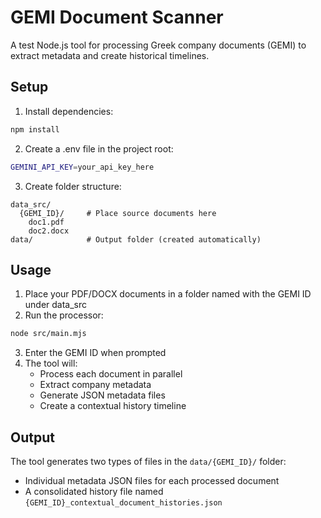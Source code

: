 # GEMI Document Scanner

A test Node.js tool for processing Greek company documents (GEMI) to extract metadata and create historical timelines.

## Setup

1. Install dependencies:

```sh
npm install
```

2. Create a .env file in the project root:

```sh
GEMINI_API_KEY=your_api_key_here
```

3. Create folder structure:

```
data_src/
  {GEMI_ID}/     # Place source documents here
    doc1.pdf
    doc2.docx
data/            # Output folder (created automatically)
```

## Usage

1. Place your PDF/DOCX documents in a folder named with the GEMI ID under data_src
2. Run the processor:

```sh
node src/main.mjs
```

3. Enter the GEMI ID when prompted
4. The tool will:
   - Process each document in parallel
   - Extract company metadata
   - Generate JSON metadata files
   - Create a contextual history timeline

## Output

The tool generates two types of files in the `data/{GEMI_ID}/` folder:

- Individual metadata JSON files for each processed document
- A consolidated history file named `{GEMI_ID}_contextual_document_histories.json`
